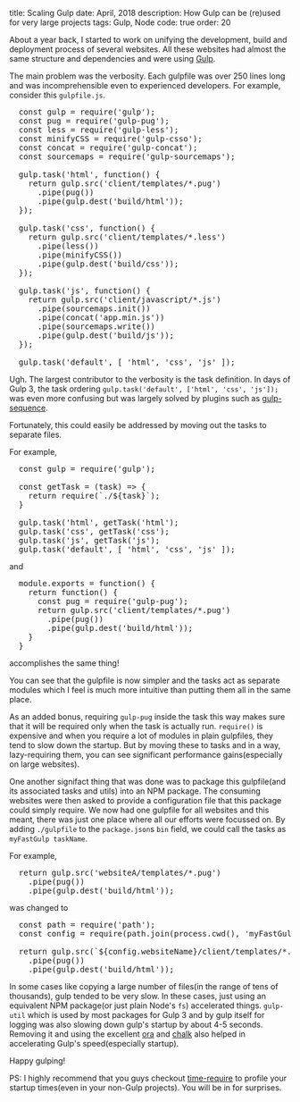 title: Scaling Gulp
date: April, 2018
description: How Gulp can be (re)used for very large projects
tags: Gulp, Node
code: true
order: 20

About a year back, I started to work on unifying the development, build and deployment process of several websites. All these websites had almost the same structure and dependencies and were using [Gulp](https://gulpjs.com/).

The main problem was the verbosity. Each gulpfile was over 250 lines long and was incomprehensible even to experienced developers. For example, consider this `gulpfile.js`.

<pre>
  const gulp = require('gulp');
  const pug = require('gulp-pug');
  const less = require('gulp-less');
  const minifyCSS = require('gulp-csso');
  const concat = require('gulp-concat');
  const sourcemaps = require('gulp-sourcemaps');

  gulp.task('html', function() {
    return gulp.src('client/templates/*.pug')
      .pipe(pug())
      .pipe(gulp.dest('build/html'));
  });

  gulp.task('css', function() {
    return gulp.src('client/templates/*.less')
      .pipe(less())
      .pipe(minifyCSS())
      .pipe(gulp.dest('build/css'));
  });

  gulp.task('js', function() {
    return gulp.src('client/javascript/*.js')
      .pipe(sourcemaps.init())
      .pipe(concat('app.min.js'))
      .pipe(sourcemaps.write())
      .pipe(gulp.dest('build/js'));
  });

  gulp.task('default', [ 'html', 'css', 'js' ]);
</pre>

Ugh. The largest contributor to the verbosity is the task definition. In days of Gulp 3, the task ordering `gulp.task('default', ['html', 'css', 'js']);` was even more confusing but was largely solved by plugins such as [gulp-sequence](https://www.npmjs.com/package/gulp-sequence).

Fortunately, this could easily be addressed by moving out the tasks to separate files.

For example,

<pre>
  const gulp = require('gulp');

  const getTask = (task) => {
    return require(`./${task}`);
  }

  gulp.task('html', getTask('html');
  gulp.task('css', getTask('css');
  gulp.task('js', getTask('js');
  gulp.task('default', [ 'html', 'css', 'js' ]);
</pre>

and

<pre>
  module.exports = function() {
    return function() {
      const pug = require('gulp-pug');
      return gulp.src('client/templates/*.pug')
        .pipe(pug())
        .pipe(gulp.dest('build/html'));
    }
  }
</pre>

accomplishes the same thing!

You can see that the gulpfile is now simpler and the tasks act as separate modules which I feel is much more intuitive than putting them all in the same place.

As an added bonus, requiring `gulp-pug` inside the task this way makes sure that it will be required only when the task is actually run. `require()` is expensive and when you require a lot of modules in plain gulpfiles, they tend to slow down the startup. But by moving these to tasks and in a way, lazy-requiring them, you can see significant performance gains(especially on large websites). 

One another signifact thing that was done was to package this gulpfile(and its associated tasks and utils) into an NPM package. The consuming websites were then asked to provide a configuration file that this package could simply require. We now had one gulpfile for all websites and this meant, there was just one place where all our efforts were focussed on. By adding `./gulpfile` to the `package.json`s `bin` field, we could call the tasks as `myFastGulp taskName`.

For example,
<pre>
  return gulp.src('websiteA/templates/*.pug')
    .pipe(pug())
    .pipe(gulp.dest('build/html'));
</pre>

was changed to

<pre>
  const path = require('path');
  const config = require(path.join(process.cwd(), 'myFastGulp.js'));

  return gulp.src(`${config.websiteName}/client/templates/*.pug`)
    .pipe(pug())
    .pipe(gulp.dest('build/html'));
</pre>

In some cases like copying a large number of files(in the range of tens of thousands), gulp tended to be very slow. In these cases, just using an equivalent NPM package(or just plain Node's `fs`) accelerated things. `gulp-util` which is used by most packages for Gulp 3 and by gulp itself for logging was also slowing down gulp's startup by about 4-5 seconds. Removing it and using the excellent [ora](https://github.com/sindresorhus/ora) and [chalk](https://www.npmjs.com/package/chalk) also helped in accelerating Gulp's speed(especially startup).

Happy gulping!

PS: I highly recommend that you guys checkout [time-require](https://github.com/Jaguard/time-require/) to profile your startup times(even in your non-Gulp projects). You will be in for surprises.
